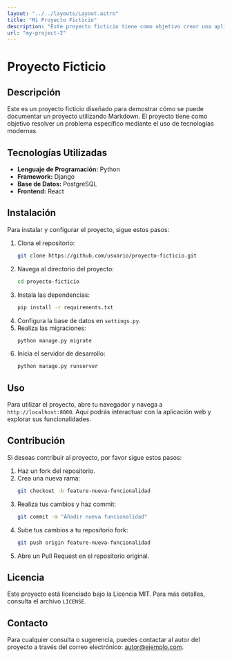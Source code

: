 ```yaml
---
layout: "../../layouts/Layout.astro"
title: "Mi Proyecto Ficticio"
description: "Este proyecto ficticio tiene como objetivo crear una aplicación web"
url: "my-project-2"
---
```

# Proyecto Ficticio
## Descripción
Este es un proyecto ficticio diseñado para demostrar cómo se puede documentar un proyecto utilizando Markdown. El proyecto tiene como objetivo resolver un problema específico mediante el uso de tecnologías modernas.
## Tecnologías Utilizadas
- **Lenguaje de Programación:** Python
- **Framework:** Django
- **Base de Datos:** PostgreSQL
- **Frontend:** React
## Instalación
Para instalar y configurar el proyecto, sigue estos pasos:
1. Clona el repositorio:
   ```bash
   git clone https://github.com/usuario/proyecto-ficticio.git
   ```
2. Navega al directorio del proyecto:
   ```bash
   cd proyecto-ficticio
   ```
3. Instala las dependencias:
   ```bash
   pip install -r requirements.txt
   ```
4. Configura la base de datos en `settings.py`.
5. Realiza las migraciones:
   ```bash
   python manage.py migrate
   ```
6. Inicia el servidor de desarrollo:
   ```bash
   python manage.py runserver
   ```
## Uso
Para utilizar el proyecto, abre tu navegador y navega a `http://localhost:8000`. Aquí podrás interactuar con la aplicación web y explorar sus funcionalidades.
## Contribución
Si deseas contribuir al proyecto, por favor sigue estos pasos:
1. Haz un fork del repositorio.
2. Crea una nueva rama:
   ```bash
   git checkout -b feature-nueva-funcionalidad
   ```
3. Realiza tus cambios y haz commit:
   ```bash
   git commit -m "Añadir nueva funcionalidad"
   ```
4. Sube tus cambios a tu repositorio fork:
   ```bash
   git push origin feature-nueva-funcionalidad
   ```
5. Abre un Pull Request en el repositorio original.
## Licencia
Este proyecto está licenciado bajo la Licencia MIT. Para más detalles, consulta el archivo `LICENSE`.
## Contacto
Para cualquier consulta o sugerencia, puedes contactar al autor del proyecto a través del correo electrónico: autor@ejemplo.com.